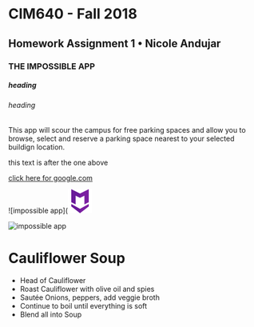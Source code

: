# CIM640 - Fall 2018

## Homework Assignment 1 • Nicole Andujar

### THE IMPOSSIBLE APP

####

##### heading

###### heading

This app will scour the campus for free parking spaces and allow you to browse, select and reserve a parking space nearest to your selected buildign location.

this text is after the one above

[click here for google.com](http://www.google.com)

![impossible app](![alt text](https://github.com/adam-p/markdown-here/raw/master/src/common/images/icon48.png "Logo Title Text 1")

![impossible app](homework/nameofphoto.jpg)

# Cauliflower Soup
* Head of Cauliflower
* Roast Cauliflower with olive oil and spies
* Sautée Onions, peppers, add veggie broth
* Continue to boil until everything is soft
* Blend all into Soup
